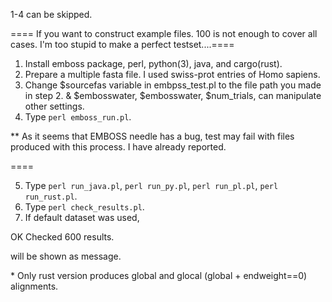 1-4 can be skipped.

==== If you want to construct example files. 100 is not enough to cover all cases. I'm too stupid to make a perfect testset....====
1. Install emboss package, perl, python(3), java, and cargo(rust).
2. Prepare a multiple fasta file. I used swiss-prot entries of Homo sapiens.
3. Change $sourcefas variable in embpss_test.pl to the file path you made in step 2. & $embosswater, $embosswater, $num_trials, can manipulate other settings.
4. Type `perl emboss_run.pl`.

 ** As it seems that EMBOSS needle has a bug, test may fail with files produced with this process. I have already reported.

====

5. Type `perl run_java.pl`, `perl run_py.pl`, `perl run_pl.pl`, `perl run_rust.pl`.
6. Type `perl check_results.pl`.
7. If default dataset was used, 

OK
Checked 600 results.

will be shown as message.

\* Only rust version produces global and glocal (global + endweight==0) alignments.
